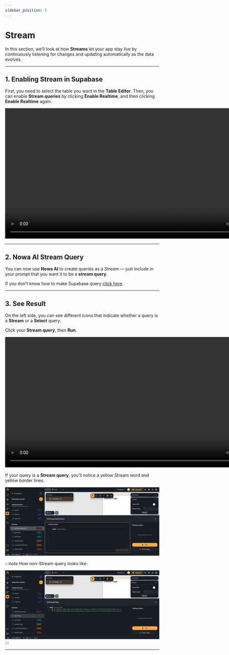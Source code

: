 ```yaml
---
sidebar_position: 5
---
```


# Stream

In this section, we’ll look at how **Streams** let your app stay *live* by continuously listening for changes and updating automatically as the data evolves.

---

## 1. Enabling Stream in Supabase

First, you need to select the table you want in the **Table Editor**. Then, you can enable **Stream queries** by clicking **Enable Realtime**, and then clicking **Enable Realtime** again.

<video controls width="850">
  <source src="/videos/supabase/db/stream.webm" type="video/mp4" />
  Your browser does not support the video tag.
</video>

---

## 2. Nowa AI Stream Query

You can now use **Nowa AI** to create queries as a *Stream* — just include in your prompt that you want it to be a **stream query**. 

If you don't know how to make Supabase query [click here](.\db.md#step-2-generate-a-query-with-nowa-ai).

---

## 3. See Result

On the left side, you can see different icons that indicate whether a query is a **Stream** or a **Select** query.

Click your **Stream query**, then **Run**.

<video controls width="850">
  <source src="/videos/supabase/db/stream2.webm" type="video/mp4" />
  Your browser does not support the video tag.
</video>

If your query is a **Stream query**, you’ll notice a yellow Stream word and yellow border lines.

![Supabase Stream](\img\supabase\stream2.png)

:::note
How non-Stream query looks like:

![Supabase Stream](\img\supabase\insert2.png)
:::

---